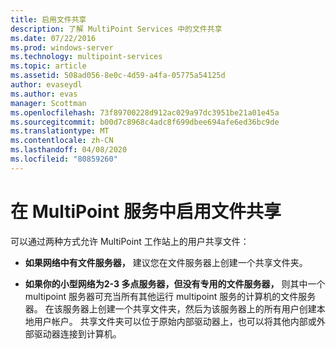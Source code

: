 ```yaml
---
title: 启用文件共享
description: 了解 MultiPoint Services 中的文件共享
ms.date: 07/22/2016
ms.prod: windows-server
ms.technology: multipoint-services
ms.topic: article
ms.assetid: 508ad056-8e0c-4d59-a4fa-05775a54125d
author: evaseydl
ms.author: evas
manager: Scottman
ms.openlocfilehash: 73f89700228d912ac029a97dc3951be21a01e45a
ms.sourcegitcommit: b00d7c8968c4adc8f699dbee694afe6ed36bc9de
ms.translationtype: MT
ms.contentlocale: zh-CN
ms.lasthandoff: 04/08/2020
ms.locfileid: "80859260"
---
```

# <a name="enable-file-sharing-in-multipoint-services"></a>在 MultiPoint 服务中启用文件共享
可以通过两种方式允许 MultiPoint 工作站上的用户共享文件：  
  
-   **如果网络中有文件服务器，** 建议您在文件服务器上创建一个共享文件夹。  
  
-   **如果你的小型网络为2-3 多点服务器，但没有专用的文件服务器，** 则其中一个 multipoint 服务器可充当所有其他运行 multipoint 服务的计算机的文件服务器。 在该服务器上创建一个共享文件夹，然后为该服务器上的所有用户创建本地用户帐户。 共享文件夹可以位于原始内部驱动器上，也可以将其他内部或外部驱动器连接到计算机。  
  

